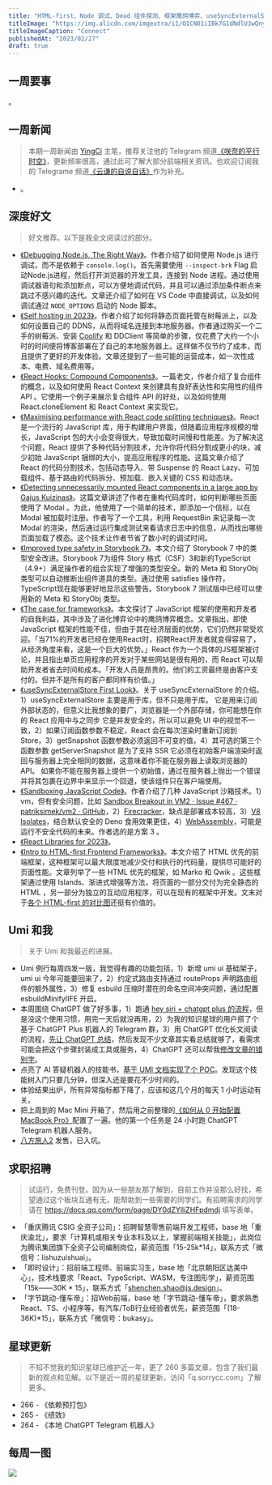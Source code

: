 ```yaml
---
title: "HTML-first、Node 调试、Dead 组件探测、框架鹰鸽博弈、useSyncExternalStore、沙箱"
titleImage: "https://img.alicdn.com/imgextra/i1/O1CN01iIBk7G1dNdlU3wQny_!!6000000003724-0-tps-2580-1719.jpg"
titleImageCaption: "Connect"
publishedAt: "2023/02/27"
draft: true
---
```


## 一周要事

。

## 一周新闻
> 本期一周新闻由 [YingCi](https://github.com/fz6m) 主笔，推荐关注他的 Telegram 频道[《咲奈的平行时空》](https://t.me/SakinaSpace)，更新频率很高，通过此可了解大部分前端相关资讯。也欢迎订阅我的 Telegrame 频道[《云谦的自说自话》](https://t.me/yqtalk)作为补充。

- 。

## 深度好文
> 好文推荐。以下是我全文阅读过的部分。

- [《Debugging Node.js, The Right Way》](https://www.builder.io/blog/debug-nodejs)。作者介绍了如何使用 Node.js 进行调试，而不是依赖于 `console.log()`。首先需要使用 `--inspect-brk` Flag 启动Node.js进程，然后打开浏览器的开发工具，连接到 Node 进程。通过使用调试器语句和添加断点，可以方便地调试代码，并且可以通过添加条件断点来跳过不感兴趣的迭代。文章还介绍了如何在 VS Code 中直接调试，以及如何调试通过 `NODE_OPTIONS` 启动的 Node 脚本。
- [《Self hosting in 2023》](https://grifel.dev/decentralization/)。作者介绍了如何将静态页面托管在树莓派上，以及如何设置自己的 DDNS，从而将域名连接到本地服务器。作者通过购买一个二手的树莓派、安装 [Coolify](https://coolify.io/) 和 DDClient 等简单的步骤，仅花费了大约一个小时的时间便将博客部署在了自己的本地服务器上。这样做不仅节约了成本，而且提供了更好的开发体验。文章还提到了一些可能的运营成本，如一次性成本、电费、域名费用等。
- [《React Hooks: Compound Components》](https://kentcdodds.com/blog/compound-components-with-react-hooks)。一篇老文，作者介绍了复合组件的概念，以及如何使用 React Context 来创建具有良好表达性和实用性的组件 API 。它使用一个例子来展示复合组件 API 的好处，以及如何使用 React.cloneElement 和 React Context 来实现它。
- [《Maximising performance with React code splitting techniques》](https://edvins.io/react-code-splitting-techniques)。React 是一个流行的 JavaScript 库，用于构建用户界面，但随着应用程序规模的增长，JavaScript 包的大小会变得很大，导致加载时间慢和性能差。为了解决这个问题，React 提供了多种代码分割技术，允许你将代码分割成更小的块，减少初始 JavaScript 捆绑的大小，提高应用程序的性能。这篇文章介绍了 React 的代码分割技术，包括动态导入、带 Suspense 的 React Lazy、可加载组件、基于路由的代码拆分、预加载、嵌入关键的 CSS 和动态块。
- [《Detecting unnecessarily mounted React components in a large app by Gajus Kuizinas》](https://contra.com/p/EEUr7sRc-detecting-unnecessarily-mounted-react-components-in-a-large-app)。这篇文章讲述了作者在重构代码库时，如何判断哪些页面使用了 Modal 。为此，他使用了一个简单的技术，即添加一个信标，以在 Modal 被加载时注册。作者写了一个工具，利用 RequestBin 来记录每一次 Modal 的渲染，然后通过运行集成测试来看请求日志中的信息，从而找出哪些页面加载了模态。这个技术让作者节省了数小时的调试时间。
- [《Improved type safety in Storybook 7》](https://storybook.js.org/blog/improved-type-safety-in-storybook-7/)。本文介绍了 Storybook 7 中的类型安全改进。Storybook 7为组件 Story 格式（CSF）3和新的TypeScript（4.9+）满足操作者的组合实现了增强的类型安全。新的 Meta 和 StoryObj 类型可以自动推断出组件道具的类型。通过使用 satisfies 操作符，TypeScript现在能够更好地显示这些警告。Storybook 7 测试版中已经可以使用新的 Meta 和 StoryObj 类型。
- [《The case for frameworks》](https://seldo.com/posts/the_case_for_frameworks)。本文探讨了 JavaScript 框架的使用和开发者的自我利益，其中涉及了进化博弈论中的鹰鸽博弈概念。文章指出，即使 JavaScript 框架的性能不佳，但由于其在经济层面的优势，它们仍然非常受欢迎。「当71%的开发者已经在使用React时，招聘React开发者就变得容易了，从经济角度来看，这是一个巨大的优势。」React 作为一个具体的JS框架被讨论，并且指出单页应用程序的开发对于某些网站是很有用的，而 React 可以帮助开发者省去时间和成本。「开发人员是昂贵的。他们的工资最终是由客户支付的。但并不是所有的客户都同样有价值。」
- [《useSyncExternalStore First Look》](https://julesblom.com/writing/usesyncexternalstore)。关于 useSyncExternalStore 的介绍。1）useSyncExternalStore 主要是用于库，但不只是用于库。 它是用来订阅外部状态的，但意义比我想象的要广，浏览器是一个外部存储，你可能想在你的 React 应用中与之同步 它是并发安全的，所以可以避免 UI 中的视觉不一致，2）如果订阅函数参数不稳定，React 会在每次渲染时重新订阅到 Store，3）getSnapshot 函数参数必须返回不可变的值，4）其可选的第三个函数参数 getServerSnapshot 是为了支持 SSR 它必须在初始客户端渲染时返回与服务器上完全相同的数据，这意味着你不能在服务器上读取浏览器的API。 如果你不能在服务器上提供一个初始值，通过在服务器上抛出一个错误并将其包裹在边界中来显示一个回退，使该组件只在客户端使用。
- [《Sandboxing JavaScript Code》](https://healeycodes.com/sandboxing-javascript-code)。作者介绍了几种 JavaScript 沙箱技术。1）vm，但有安全问题，比如 [Sandbox Breakout in VM2 · Issue #467 · patriksimek/vm2 · GitHub](https://github.com/patriksimek/vm2/issues/467#issuecomment-1247515828)，2）[Firecracker](https://jvns.ca/blog/2021/01/23/firecracker--start-a-vm-in-less-than-a-second/)，缺点是部署成本较高，3）[V8 Isolates](https://v8docs.nodesource.com/node-0.8/d5/dda/classv8_1_1_isolate.html)，结合默认安全的 Deno 食用效果更佳，4）[WebAssembly](https://webassembly.org/docs/security)，可能是运行不安全代码的未来。作者选的是方案 3 。
- [《React Libraries for 2023》](https://www.robinwieruch.de/react-libraries/)。
- [《Intro to HTML-first Frontend Frameworks》](https://www.sitepen.com/blog/intro-to-html-first-frontend-frameworks)。本文介绍了 HTML 优先的前端框架，这种框架可以最大限度地减少交付和执行的代码量，提供尽可能好的页面性能。文章列举了一些 HTML 优先的框架，如 Marko 和 Qwik 。这些框架通过使用 Islands、渐进式增强等方法，将页面的一部分交付为完全静态的 HTML ，另一部分为独立的互动应用程序，可以在现有的框架中开发。文末对于[各个 HTML-first 的对比图](https://img.alicdn.com/imgextra/i3/O1CN01QsbMfQ22vrkuI464u_!!6000000007183-2-tps-1666-1034.png)还挺有价值的。

## Umi 和我
> 关于 Umi 和我最近的进展。

- Umi 例行每周四发一版，我觉得有趣的功能包括，1）新增 umi ui 基础架子，umi ui 今年可能要回来了，2）约定式路由支持通过 routeProps 声明路由组件的额外属性，3）修复 esbuild 压缩时潜在的命名空间冲突问题，通过配置 esbuildMinifyIIFE 开启。
- 本周围绕 ChatGPT 做了好多事，1）跑通 [hey siri + chatgpt plus 的流程](https://twitter.com/chenchengpro/status/1627837720889528321)，但是没这个使用习惯，用完一天后就没再用，2）为我的知识星球的用户搭了个基于 ChatGPT Plus 机器人的 Telegram 群，3）用 ChatGPT 优化长文阅读的流程，[先让 ChatGPT 总结](https://t.me/yqtalk/221)，然后发现不少文章其实看总结就够了，看需求可能会把这个步骤封装成工具或服务，4）ChatGPT 还可以帮我[修改文章的错别字](https://t.me/yqtalk/217)。
- 点亮了 AI 答疑机器人的技能书，[基于 UMI 文档实现了个 POC](https://t.me/yqtalk/218)。发现这个技能树入门只要几分钟，但深入还是要花不少时间的。
- 体验结果出炉，所有异常指标都下降了，应该和这几个月的每天 1 小时运动有关。
- 把上周到的 Mac Mini 开箱了，然后用之前整理的[《如何从 0 开始配置 MacBook Pro》](https://www.sorrycc.com/posts/macbook-pro-configuration-from-zero)配置了一遍。他的第一个任务是 24 小时跑 ChatGPT Telegram 机器人服务。
- [八方旅人2](https://store.steampowered.com/app/1971650/_II/?l=tchinese) 发售，已入坑。

## 求职招聘
> 试运行，免费刊登。因为从一些朋友那了解到，目前工作并没那么好找，希望通过这个板块互通有无，能帮助到一些需要的同学们。有招聘需求的同学请在 https://docs.qq.com/form/page/DY0dZYlliZHFpdmdj 填写表单。

- 「重庆腾讯 CSIG 全资子公司」：招聘智慧零售前端开发工程师，base 地「重庆渝北」，要求「计算机或相关专业本科及以上，掌握前端相关技能」，此岗位为腾讯集团旗下全资子公司编制岗位，薪资范围「15-25k\*14」，联系方式「微信号：lishuzuishuai」。
- 「即时设计」：招前端工程师、前端实习生，base 地「北京朝阳区达美中心」，技术栈要求「React、TypeScript、WASM，专注图形学」，薪资范围「15k——30K * 15」，联系方式「shenchen.shao@js.design」。
- 「字节跳动-懂车帝」：招Web前端，base 地「字节跳动-懂车帝」，要求熟悉React、TS、小程序等，有汽车/ToB行业经验者优先，薪资范围「(18-36K)\*15」，联系方式「微信号：bukasy」。

## 星球更新
> 不知不觉我的知识星球已维护近一年，更了 260 多篇文章，包含了我们最新的观点和见解。以下是近一周的星球更新，访问「q.sorrycc.com」了解更多。

- 266 - 《依赖预打包》
- 265 - 《绩效》
- 264 - 《本地 ChatGPT Telegram 机器人》

## 每周一图

![](https://img.alicdn.com/imgextra/i1/O1CN01M0SQZ31djANZJoxh8_!!6000000003771-0-tps-1079-1155.jpg)
